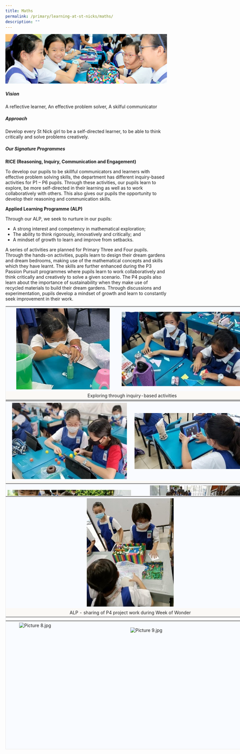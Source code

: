 ```yaml
---
title: Maths
permalink: /primary/learning-at-st-nicks/maths/
description: ""
---
```

![](/images/01%20Banner%20Photos/learning-at-stnicks.jpg)

##### **Vision**
  
A reflective learner, An effective problem solver, A skilful communicator  

##### **Approach**
  
Develop every St Nick girl to be a self-directed learner, to be able to think critically and solve problems creatively.  
  
##### **Our Signature Programmes**

**RICE (Reasoning, Inquiry, Communication and Engagement)**  

To develop our pupils to be skillful communicators and learners with effective problem solving skills, the department has different inquiry-based activities for P1 – P6 pupils. Through these activities, our pupils learn to explore, be more self-directed in their learning as well as to work collaboratively with others. This also gives our pupils the opportunity to develop their reasoning and communication skills.

**Applied Learning Programme (ALP)**  

Through our ALP, we seek to nurture in our pupils:
* A strong interest and competency in mathematical exploration;
* The ability to think rigorously, innovatively and critically; and
* A mindset of growth to learn and improve from setbacks.

A series of activities are planned for Primary Three and Four pupils. Through the hands-on activities, pupils learn to design their dream gardens and dream bedrooms, making use of the mathematical concepts and skills which they have learnt. The skills are further enhanced during the P3 Passion Pursuit programmes where pupils learn to work collaboratively and think critically and creatively to solve a given scenario. The P4 pupils also learn about the importance of sustainability when they make use of recycled materials to build their dream gardens. Through discussions and experimentation, pupils develop a mindset of growth and learn to constantly seek improvement in their work.  

  

<table style="margin: auto; outline: 0px; padding: 0px; clear: both; border: 1px solid rgb(234, 234, 234); border-collapse: collapse; width: 787.273px;" class="iveo_table ives_tab_1 ive_eobj_center"><tbody style="margin: 0px; outline: 0px; padding: 0px;"><tr style="margin: 0px; outline: 0px; padding: 0px;"><td style="margin: 0px; outline: 0px; padding: 5px; text-align: left; background: rgb(249, 251, 255); color: rgb(34, 34, 34); width: 357px;"><img style="margin: auto; outline: 0px; padding: 0px; border: none; max-width: 100%; clear: both; display: block; width: 292px; height: 253px;" class="ive_eobj_center" alt="Picture 1.jpg" src="/images/02%20Learning%20@%20St%20Nicks/02%20Maths/Picture%201.jpg"></td><td style="margin: 0px; outline: 0px; padding: 5px; text-align: left; background: rgb(249, 251, 255); color: rgb(34, 34, 34); width: 430px;"><img style="margin: auto; outline: 0px; padding: 0px; border: none; max-width: 100%; clear: both; display: block; width: 428px; height: 231px;" class="ive_eobj_center" alt="Picture 2.jpg" src="/images/02%20Learning%20@%20St%20Nicks/02%20Maths/Picture%202.jpg"></td></tr><tr style="margin: 0px; outline: 0px; padding: 0px;"><td style="margin: 0px; outline: 0px; padding: 5px; text-align: center; background: rgb(251, 249, 246); color: rgb(34, 34, 34);" colspan="2">&nbsp;&nbsp;Exploring through inquiry-based activities&nbsp;</td></tr></tbody></table>

  

<table style="margin: auto; outline: 0px; padding: 0px; clear: both; border: 1px solid rgb(234, 234, 234); border-collapse: collapse; width: 796px; height: 257px;" class="iveo_table ives_tab_1 ive_eobj_center"><tbody style="margin: 0px; outline: 0px; padding: 0px;"><tr style="margin: 0px; outline: 0px; padding: 0px;"><td style="margin: 0px; outline: 0px; padding: 5px; text-align: left; background: rgb(249, 251, 255); color: rgb(34, 34, 34); width: 398px;"><img style="margin: auto; outline: 0px; padding: 0px; border: none; max-width: 100%; clear: both; display: block; width: 358px; height: 238px;" class="ive_eobj_center" alt="Picture 3.jpg" src="/images/02%20Learning%20@%20St%20Nicks/02%20Maths/Picture%203.jpg"></td><td style="margin: 0px; outline: 0px; padding: 5px; text-align: left; background: rgb(249, 251, 255); color: rgb(34, 34, 34); width: 398px;"><img style="margin: auto; outline: 0px; padding: 0px; border: none; max-width: 100%; clear: both; display: block;" class="ive_eobj_center" alt="Picture 4.jpg" src="/images/02%20Learning%20@%20St%20Nicks/02%20Maths/Picture%204.jpg"></td></tr><tr style="margin: 0px; outline: 0px; padding: 0px;"><td style="margin: 0px; outline: 0px; padding: 5px; text-align: center; background: rgb(251, 249, 246); color: rgb(34, 34, 34);" colspan="2"><span style="margin: 0px; outline: 0px; padding: 0px; background-color: initial; color: rgb(0, 18, 45);">Enriching and engaging activities with the use of technology</span><br style="margin: 0px; outline: 0px; padding: 0px;"></td></tr></tbody></table>

  

<table style="margin: auto; outline: 0px; padding: 0px; clear: both; border: 1px solid rgb(234, 234, 234); border-collapse: collapse; width: 798px; height: 40px;" class="iveo_table ives_tab_1 ive_eobj_center"><tbody style="margin: 0px; outline: 0px; padding: 0px;"><tr style="margin: 0px; outline: 0px; padding: 0px;"><td style="margin: 0px; outline: 0px; padding: 5px; text-align: left; background: rgb(249, 251, 255); color: rgb(34, 34, 34); width: 399px;"><img style="margin: auto; outline: 0px; padding: 0px; border: none; max-width: 100%; clear: both; display: block; width: 385px; height: 289px;" class="ive_eobj_center" alt="Picture 5.jpg" src="/images/02%20Learning%20@%20St%20Nicks/02%20Maths/Picture%205.jpg"></td><td style="margin: 0px; outline: 0px; padding: 5px; text-align: left; background: rgb(249, 251, 255); color: rgb(34, 34, 34); width: 399px;"><img style="margin: auto; outline: 0px; padding: 0px; border: none; max-width: 100%; clear: both; display: block; width: 294px; height: 317px;" class="ive_eobj_center" alt="Picture 6.jpg" src="/images/02%20Learning%20@%20St%20Nicks/02%20Maths/Picture%206.jpg"></td></tr><tr style="margin: 0px; outline: 0px; padding: 0px;"><td style="margin: 0px; outline: 0px; padding: 5px; text-align: center; background: rgb(251, 249, 246); color: rgb(34, 34, 34);" colspan="2">Fun math activities during Week of Wonder</td></tr></tbody></table>

  

<table style="margin: auto; outline: 0px; padding: 0px; clear: both; border: 1px solid rgb(234, 234, 234); border-collapse: collapse; width: 779px; height: 387px;" class="iveo_table ive_eobj_center ives_tab_1"><tbody style="margin: 0px; outline: 0px; padding: 0px;"><tr style="margin: 0px; outline: 0px; padding: 0px;"><td style="margin: 0px; outline: 0px; padding: 5px; text-align: left; background: rgb(249, 251, 255); color: rgb(34, 34, 34); width: 778px;"><img style="margin: auto; outline: 0px; padding: 0px; border: none; max-width: 100%; clear: both; display: block; width: 271px; height: 337px;" class="ive_eobj_center" alt="Picture 7.jpg" src="/images/02%20Learning%20@%20St%20Nicks/02%20Maths/Picture%207.jpg"></td></tr><tr style="margin: 0px; outline: 0px; padding: 0px;"><td style="margin: 0px; outline: 0px; padding: 5px; text-align: center; background: rgb(251, 249, 246); color: rgb(34, 34, 34); width: 60px;">ALP - sharing of P4 project work during Week of Wonder</td></tr></tbody></table>

  

<table style="margin: auto; outline: 0px; padding: 0px; clear: both; border: 1px solid rgb(234, 234, 234); border-collapse: collapse; width: 779px; height: 401px;" class="iveo_table ive_eobj_center ives_tab_1"><tbody style="margin: 0px; outline: 0px; padding: 0px;"><tr style="margin: 0px; outline: 0px; padding: 0px;"><td style="margin: 0px; outline: 0px; padding: 5px; text-align: left; background: rgb(249, 251, 255); color: rgb(34, 34, 34); width: 389px;"><img style="margin: auto; outline: 0px; padding: 0px; border: none; max-width: 100%; clear: both; display: block; width: 296px; height: 392px;" class="ive_eobj_center" alt="Picture 8.jpg" src="https://chijstnicholasgirls.moe.edu.sg/qql/slot/u569/Pri%20Learning%20at%20St%20Nicks/Math/Picture%208.jpg"></td><td style="margin: 0px; outline: 0px; padding: 5px; text-align: left; background: rgb(249, 251, 255); color: rgb(34, 34, 34); width: 389px;"><img style="margin: auto; outline: 0px; padding: 0px; border: none; max-width: 100%; clear: both; display: block; width: 379px; height: 362px;" class="ive_eobj_center" alt="Picture 9.jpg" src="https://chijstnicholasgirls.moe.edu.sg/qql/slot/u569/Pri%20Learning%20at%20St%20Nicks/Math/Picture%209.jpg"></td></tr><tr style="margin: 0px; outline: 0px; padding: 0px;"><td style="margin: 0px; outline: 0px; padding: 5px; text-align: center; background: rgb(251, 249, 246); color: rgb(34, 34, 34);" colspan="2">P3 Passion pursuit programmes</td></tr></tbody></table>